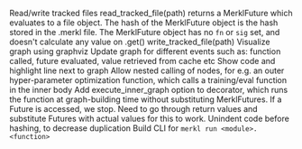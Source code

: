 Read/write tracked files
    read_tracked_file(path) returns a MerklFuture which evaluates to a file object. The hash of the MerklFuture object is the hash stored in the <file>.merkl file. The MerklFuture object has no `fn` or `sig` set, and doesn't calculate any value on .get()
    write_tracked_file(path)
Visualize graph using graphviz
    Update graph for different events such as: function called, future evaluated, value retrieved from cache etc
    Show code and highlight line next to graph
Allow nested calling of nodes, for e.g. an outer hyper-parameter optimization function, which calls a training/eval function in the inner body
    Add execute_inner_graph option to decorator, which runs the function at graph-building time without substituting
    MerklFutures. If a Future is accessed, we stop. Need to go through return values and substitute Futures with actual values
    for this to work.
Unindent code before hashing, to decrease duplication
Build CLI for `merkl run <module>.<function>`
